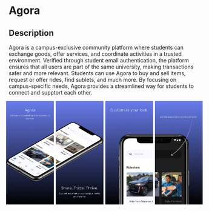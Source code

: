 # Agora

## Description

Agora is a campus-exclusive community platform where students can exchange
goods, offer services, and coordinate activities in a trusted environment.
Verified through student email authentication, the platform ensures that all
users are part of the same university, making transactions safer and more
relevant. Students can use Agora to buy and sell items, request or offer rides,
find sublets, and much more. By focusing on campus-specific needs, Agora
provides a streamlined way for students to connect and supptort each other.

<div style="display: flex; justify-content: center; gap: 5px;">
  <img src="Agora1.png" width="25%" alt="API Documentation">
  <img src="Agora2.png" width="25%" alt="Web UI Screenshot">
  <img src="Agora5.png" width="25%" alt="API Documentation">
  <img src="Agora6.png" width="25%" alt="Web UI Screenshot">
</div>
